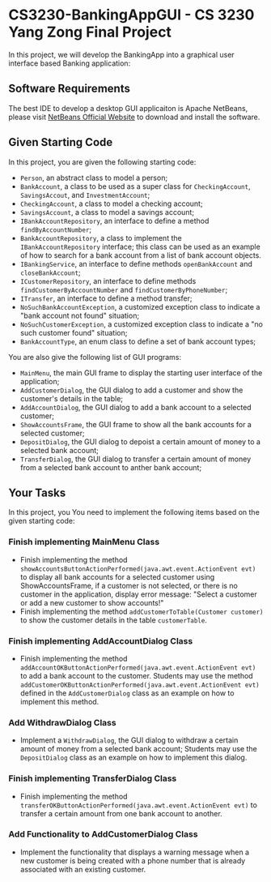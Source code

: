 # CS3230-BankingAppGUI - CS 3230 Yang Zong Final Project
In this project, we will develop the BankingApp into a graphical user interface based Banking application:

## Software Requirements
The best IDE to develop a desktop GUI applicaiton is Apache NetBeans, please visit <a href="https://netbeans.apache.org/">NetBeans Official Website</a> to download and install the software.

## Given Starting Code
In this project, you are given the following starting code:
* `Person`, an abstract class to model a person;
* `BankAccount`, a class to be used as a super class for `CheckingAccount`, `SavingsAccout`, and `InvestmentAccount`;
* `CheckingAccount`, a class to model a checking account;
* `SavingsAccount`, a class to model a savings account;
* `IBankAccountRepository`, an interface to define a method `findByAccountNumber`;
* `BankAccountRepository`, a class to implement the `IBankAccountRepository` interface; this class can be used as an example of how to search for a bank account from a list of bank account objects.
* `IBankingService`, an interface to define methods `openBankAccount` and `closeBankAccount`;
* `ICustomerRepository`, an interface to define methods `findCustomerByAccountNumber` and `findCustomerByPhoneNumber`;
* `ITransfer`, an interface to define a method transfer;
* `NoSuchBankAccountException`, a customized exception class to indicate a "bank account not found" situation;
* `NoSuchCustomerException`, a customized exception class to indicate a "no such customer found" situation;
* `BankAccountType`, an enum class to define a set of bank account types;

You are also give the following list of GUI programs:
* `MainMenu`, the main GUI frame to display the starting user interface of the application;
* `AddCustomerDialog`, the GUI dialog to add a customer and show the customer's details in the table;
* `AddAccountDialog`, the GUI dialog to add a bank account to a selected customer;
* `ShowAccountsFrame`, the GUI frame to show all the bank accounts for a selected customer;
* `DepositDialog`, the GUI dialog to depoist a certain amount of money to a selected bank account;
* `TransferDialog`, the GUI dialog to transfer a certain amount of money from a selected bank account to anther bank account;

## Your Tasks
In this project, you You need to implement the following items based on the given starting code:

### Finish implementing MainMenu Class
* Finish implementing the method `showAccountsButtonActionPerformed(java.awt.event.ActionEvent evt)` to display all bank accounts for a selected customer using ShowAccountsFrame, if a customer is not selected, or there is no customer in the application, display error message: "Select a customer or add a new customer to show accounts!"
* Finish implementing the method `addCustomerToTable(Customer customer)` to show the customer details in the table `customerTable`.

### Finish implementing AddAccountDialog Class
* Finish implementing the method `addAccountOKButtonActionPerformed(java.awt.event.ActionEvent evt)` to add a bank account to the customer. Students may use the method `addCustomerOKButtonActionPerformed(java.awt.event.ActionEvent evt)` defined in the `AddCustomerDialog` class as an example on how to implement this method.  

### Add WithdrawDialog Class
* Implement a `WithdrawDialog`, the GUI dialog to withdraw a certain amount of money from a selected bank account; Students may use the `DepositDialog` class as an example on how to implement this dialog.

### Finish implementing TransferDialog Class
* Finish implementing the method `transferOKButtonActionPerformed(java.awt.event.ActionEvent evt)` to transfer a certain amount from one bank account to another. 

### Add Functionality to AddCustomerDialog Class
* Implement the functionality that displays a warning message when a new customer is being created with a phone number that is already associated with an existing customer. 
